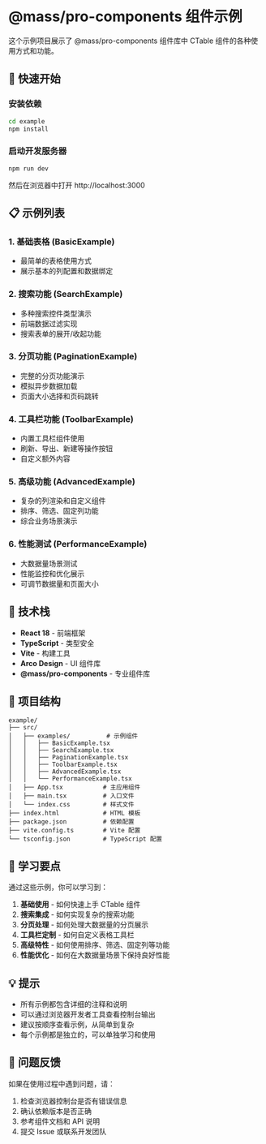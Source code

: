 # @mass/pro-components 组件示例

这个示例项目展示了 @mass/pro-components 组件库中 CTable 组件的各种使用方式和功能。

## 🚀 快速开始

### 安装依赖

```bash
cd example
npm install
```

### 启动开发服务器

```bash
npm run dev
```

然后在浏览器中打开 http://localhost:3000

## 📋 示例列表

### 1. 基础表格 (BasicExample)
- 最简单的表格使用方式
- 展示基本的列配置和数据绑定

### 2. 搜索功能 (SearchExample)
- 多种搜索控件类型演示
- 前端数据过滤实现
- 搜索表单的展开/收起功能

### 3. 分页功能 (PaginationExample)
- 完整的分页功能演示
- 模拟异步数据加载
- 页面大小选择和页码跳转

### 4. 工具栏功能 (ToolbarExample)
- 内置工具栏组件使用
- 刷新、导出、新建等操作按钮
- 自定义额外内容

### 5. 高级功能 (AdvancedExample)
- 复杂的列渲染和自定义组件
- 排序、筛选、固定列功能
- 综合业务场景演示

### 6. 性能测试 (PerformanceExample)
- 大数据量场景测试
- 性能监控和优化展示
- 可调节数据量和页面大小

## 🔧 技术栈

- **React 18** - 前端框架
- **TypeScript** - 类型安全
- **Vite** - 构建工具
- **Arco Design** - UI 组件库
- **@mass/pro-components** - 专业组件库

## 📁 项目结构

```
example/
├── src/
│   ├── examples/          # 示例组件
│   │   ├── BasicExample.tsx
│   │   ├── SearchExample.tsx
│   │   ├── PaginationExample.tsx
│   │   ├── ToolbarExample.tsx
│   │   ├── AdvancedExample.tsx
│   │   └── PerformanceExample.tsx
│   ├── App.tsx           # 主应用组件
│   ├── main.tsx          # 入口文件
│   └── index.css         # 样式文件
├── index.html            # HTML 模板
├── package.json          # 依赖配置
├── vite.config.ts        # Vite 配置
└── tsconfig.json         # TypeScript 配置
```

## 🎯 学习要点

通过这些示例，你可以学习到：

1. **基础使用** - 如何快速上手 CTable 组件
2. **搜索集成** - 如何实现复杂的搜索功能
3. **分页处理** - 如何处理大数据量的分页展示
4. **工具栏定制** - 如何自定义表格工具栏
5. **高级特性** - 如何使用排序、筛选、固定列等功能
6. **性能优化** - 如何在大数据量场景下保持良好性能

## 💡 提示

- 所有示例都包含详细的注释和说明
- 可以通过浏览器开发者工具查看控制台输出
- 建议按顺序查看示例，从简单到复杂
- 每个示例都是独立的，可以单独学习和使用

## 🐛 问题反馈

如果在使用过程中遇到问题，请：

1. 检查浏览器控制台是否有错误信息
2. 确认依赖版本是否正确
3. 参考组件文档和 API 说明
4. 提交 Issue 或联系开发团队
